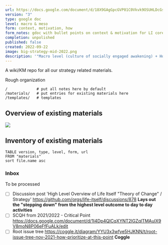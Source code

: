 ```yaml
---
url: https://docs.google.com/document/d/18X9GAgGpcGVP01C0Vkvk9OSUHLDcGsMrvyQ8zLE-n4o/edit#heading=h.2c73sxj4mua6
version: "3"
type: google doc
level: macro & meso
form: context, motivation, how
form_notes: gdoc with bullet points on context & motivation for LI core offerings
completion: unpolished
published: false
created: 2022-09-22
image: big-strategy-mid-2022.png
description: '"Macro level (culture of socially engaged awakening) + How (Kibbuddhism) + Meso level & flywheel (become a facilitator of Intentional Teal Neighbourhoods and Purposeful Teal Businesses)"'
---
```

A wiki/KM repo for all our strategy related materials.

Rough organization

```
/             # put all notes here by default
/materials/   # put entries for existing materials here
/templates/   # templates
```

## Overview of existing materials

![](Excalidraw/materials-overview-2024-02-14.excalidraw.svg)

## Inventory of existing materials

```dataview
TABLE version, type, level, form, url
FROM "materials"
sort file.name asc
```

### Inbox

To be processed

- [ ] Discussion post 'High Level Overview of Life Itself "Theory of Change" / Strategy' https://github.com/orgs/life-itself/discussions/878 **Lays out the "stepping down" from the highest level outcome to day to day activities**
- [ ] SCQH from 2021/2022 - Critical Point https://docs.google.com/document/d/1I4Dp4QICqXYNT2lGZqlTMAulX9V8moN8P06eFfFuALk/edit
- [ ] Root issue tree https://coggle.it/diagram/YYU3x3wfye5HJKNN/t/root-issue-tree-nov-2021-how-prioritize-at-this-point **Coggle**

